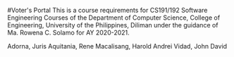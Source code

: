 #Voter's Portal
This is a course requirements for CS191/192 Software Engineering Courses of the Department of Computer Science, College of Engineering, University of the Philippines, Diliman under the guidance of Ma. Rowena C. Solamo for AY 2020-2021.

Adorna, Juris
Aquitania, Rene
Macalisang, Harold Andrei
Vidad, John David
